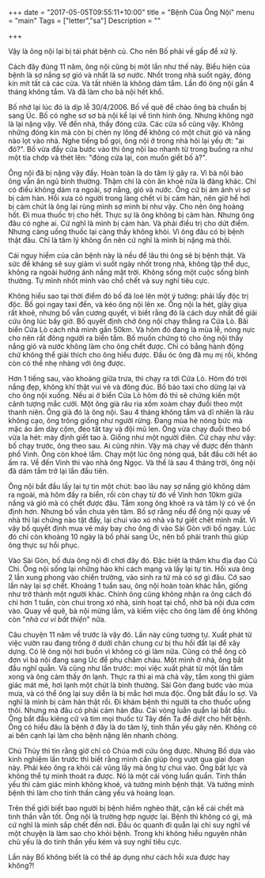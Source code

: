 +++
date = "2017-05-05T09:55:11+10:00"
title = "Bệnh Của Ông Nội"
menu = "main"
Tags = ["letter","sa"]
Description = ""

+++

Vậy là ông nội lại bị tái phát bệnh củ. Cho nên Bố phải về gấp để xử lý.


Cách đây đúng 11 năm, ông nội cũng bị một lần như thế này. Biểu hiện của bệnh là sợ nắng sợ gió và nhất là sợ nước. Nhốt trong nhà suốt ngày, đóng kín mít tất cả các cửa. Và tất nhiên là không dám tắm. Lần đó ông nội gần 4 tháng không tắm. Và đã làm cho bà nội hết khổ.

Bố nhớ lại lúc đó là dịp lễ 30/4/2006. Bố về quê để chào ông bà chuẩn bị sang Úc. Bố có nghe sơ sơ bà nội kể lại về tình hình ông. Nhưng không ngờ là lại nặng vậy. Về đến nhà, thấy đóng cửa. Các cửa sổ cũng vậy. Không những đóng kín mà còn bị chèn ny lông để không có một chút gió và nắng nào lọt vào nhà.
Nghe tiếng bố gọi, ông nội ở trong nhà hỏi lại yếu ớt: "ai đó?". Bố vừa đẩy cửa bước vào thì ông nội lao nhanh từ trong buồng ra như một tia chớp và thét lên: "đóng cửa lại, con muốn giết bố à?".

Ông nội đã bị nặng vậy đấy. Hoàn toàn là do tâm lý gây ra. Vì bà nội bảo ông vẫn ăn ngủ bình thường. Thậm chí là còn ăn khoẻ nữa là đàng khác. Chỉ có điều không dám ra ngoài, sợ nắng, gió và nước. Ông cứ bị ám ảnh vì sợ bị cảm hàn. Hồi xưa có người trong làng chết vì bị cảm hàn, nên giờ hể hơi bị cảm chút là ông lại rùng mình sợ mình bị như vậy. Cho nên ông hoảng hốt. Đi mua thuốc trị cho hết. Thực sự là ông không bị cảm hàn. Nhưng ông đâu có nghe ai. Cứ nghĩ là mình bị cảm hàn. Và phải điều trị cho dứt điểm. Nhưng càng uống thuốc lại càng thấy không khỏi. Vì ông đâu có bị bệnh thật đâu. Chỉ là tâm lý không ổn nên cứ nghĩ là mình bị nặng mà thôi.

Cái nguy hiểm của căn bệnh này là nếu để lâu thì ông sẽ bị bệnh thật. Và sức đề kháng sẽ suy giảm vì suốt ngày nhốt trong nhà, không tập thể dục, không ra ngoài hưởng ánh nắng mặt trời. Không sống một cuộc sống bình thường. Tự mình nhốt mình vào chổ chết và suy nghĩ tiêu cực.

Không hiểu sao tại thời điểm đó bố đã loé lên một ý tưởng: phải lấy độc trị độc. Bố gọi ngay taxi đến, và kéo ông nội lên xe. Ông nội la hét, giãy giụa rất khoẻ, nhưng bố vẫn cương quyết, vì biết rằng đó là cách duy nhất để giải cứu ông lúc bấy giờ. Bố quyết định chở ông nội chạy thẳng ra Cửa Lò. Bãi biển Cửa Lò cách nhà mình gần 50km. Và hôm đó đang là mùa lễ, nóng nực cho nên rất đông người ra biển tắm. Bố muốn chứng tỏ cho ông nội thấy nắng gió và nước không làm cho ông chết được. Chỉ có bằng hành động chứ không thể giải thích cho ông hiểu được. Đầu óc ông đã mụ mị rồi, không còn có thể nhẹ nhàng với ông được.

Hơn 1 tiếng sau, vào khoảng giữa trưa, thì chạy ra tới Cửa Lò. Hôm đó trời nắng đẹp, không khí thật vui vẻ và đông đúc. Bố bảo taxi cho dừng lại và cho ông nội xuống. Nếu ai ở biển Cửa Lò hôm đó thì sẽ chứng kiến một cảnh tượng mắc cười. Một ông già râu ria xồm xoàm chạy đuổi theo một thanh niên. Ông già đó là ông nội. Sau 4 tháng không tắm và dĩ nhiên là râu không cạo, ông trông giống như người rừng. Đang mùa hè nóng bức mà mặc áo ấm dày cộm, đeo tất tay và đội mũ len. Ông vừa chạy đuổi theo bố vừa la hét: mày định giết tao à. Giống như một người điên. Cứ chạy như vậy: bố chạy trước, ông theo sau. Ai cũng nhìn. Vậy mà chạy về được đến thành phố Vinh. Ông còn khoẻ lắm. Chạy một lúc ông nóng quá, bắt đầu cởi hết áo ấm ra. Về đến Vinh thì vào nhà ông Ngọc. Và thế là sau 4 tháng trời, ông nội đã dám tắm trở lại lần đầu tiên.


Ông nội bắt đầu lấy lại tự tin một chút: bao lâu nay sợ nắng gió không dám ra ngoài, mà hôm đấy ra biển, rồi còn chạy từ đó về Vinh hơn 10km giữa nắng và gió mà có chết được đâu. Tắm xong ông khoẻ ra và tâm lý có vẻ ổn định hơn. Nhưng bố vẫn chưa yên tâm. Bố sợ rằng nếu để ông nội quay về nhà thì lại chứng nào tật đấy, lại chui vào xó nhà và tự giết chết mình mất. Vì vậy bố quyết định mua vé máy bay cho ông đi vào Sài Gòn với bố ngay. Lúc đó chỉ còn khoảng 10 ngày là bố phải sang Úc, nên bố phải tranh thủ giúp ông thực sự hồi phục.


Vào Sài Gòn, bố đưa ông nội đi chơi đây đó. Đặc biệt là thăm khu địa đạo Củ Chi. Ông nội sống lại những hào khí cách mạng và lấy lại tự tin. Hồi xưa ông 2 lần xung phong vào chiến trường, vào sinh ra tử mà có sợ gì đâu. Cớ sao lần này lại sợ chết. Khoảng 1 tuần sau, ông nội hoàn toàn khác hẳn, giống như trở thành một người khác. Chính ông cũng không nhận ra ông cách đó chỉ hơn 1 tuần, còn chui trong xó nhà, sinh hoạt tại chổ, nhờ bà nội đưa cơm vào. Quay về quê, bà nội mừng lắm, và kiếm việc cho ông làm để ông không còn "_nhà cư vi bất thiện_" nữa.


Câu chuyện 11 năm về trước là vậy đó. Lần này cũng tương tự. Xuất phát từ việc vườn rau đang trồng ở dưới chân chung cư bị thu hồi đất lại để xây dựng. Có lẽ ông nội hơi buồn vì không có gì làm nữa. Cũng có thể ông cô đơn vì bà nội đang sang Úc để phụ chăm cháu. Một mình ở nhà, ông bắt đầu nghĩ quẫn. Và cũng như lần trước: mọi việc xuất phát từ một lần tắm xong và ông cảm thấy ớn lạnh. Thực ra thì ai mà chả vậy, tắm xong thì giảm giác mát mẻ, hơi lạnh một chút là bình thường. Sài Gòn đang bước vào mùa mưa, và có thể ông lại suy diễn là bị mắc hơi mưa độc. Ông bắt đầu lo sợ. Và nghĩ là mình bị cảm hàn thật rồi. Đi khám bệnh thì người ta cho thuốc uống thôi. Nhưng mà đâu có phải cảm hàn đâu. Cái vòng luẫn quẩn lại bắt đầu. Ông bắt đầu kiêng cữ và tìm mọi thuốc từ Tây đến Ta để _diệt_ cho hết bệnh. Ông có hiểu đâu là bệnh ở đây là do tâm lý, tinh thần yếu gây nên. Không có ai bên cạnh lại làm cho bệnh nặng lên nhanh chóng.

Chú Thủy thì tin rằng giờ chỉ có Chúa mới cứu ông được. Nhưng Bố dựa vào kinh nghiệm lần trước thì biết rằng mình cần giúp ông vượt qua giai đoạn này. Phải kéo ông ra khỏi cái vũng lầy mà ông tự chui vào. Ông bất lực và không thể tự mình thoát ra được. Nó là một cái vòng luẩn quẩn. Tinh thần yếu thì cảm giác mình không khoẻ, và tưởng mình bệnh thật. Và tưởng mình bệnh thì làm cho tinh thần càng yếu và hoảng loạn.


Trên thế giới biết bao người bị bệnh hiểm nghèo thật, cận kề cái chết mà tinh thần vẫn tốt. Ông nội là trường hợp ngược lại. Bệnh thì không có gì, mà cứ nghĩ là mình sắp chết đến nơi. Đầu óc quanh đi quẫn lại chỉ suy nghĩ về một chuyện là làm sao cho khỏi bệnh. Trong khi không hiểu nguyên nhân chủ yếu là do tinh thần yếu kém và suy nghĩ tiêu cực.


Lần này Bố không biết là có thể áp dụng như cách hồi xưa được hay không?!


